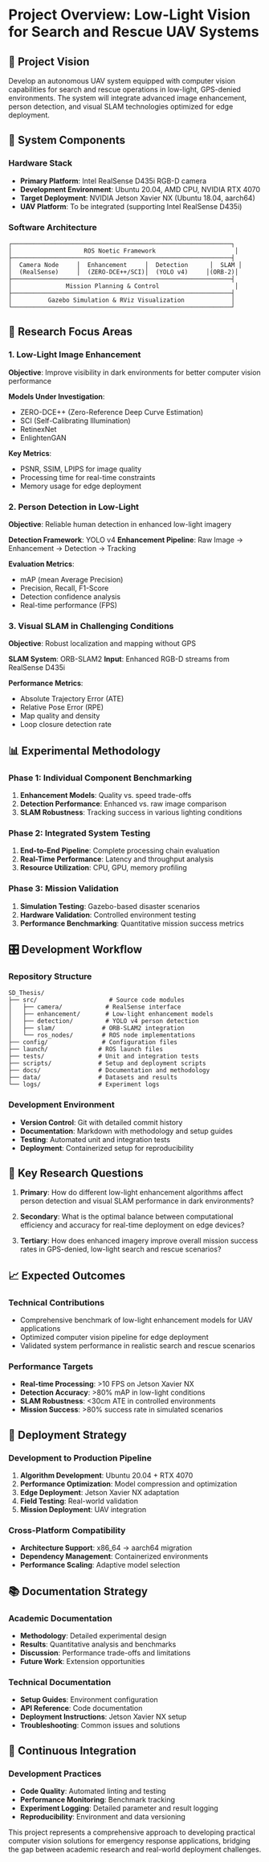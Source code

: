 # Project Overview: Low-Light Vision for Search and Rescue UAV Systems

## 🎯 Project Vision
Develop an autonomous UAV system equipped with computer vision capabilities for search and rescue operations in low-light, GPS-denied environments. The system will integrate advanced image enhancement, person detection, and visual SLAM technologies optimized for edge deployment.

## 🚁 System Components

### Hardware Stack
- **Primary Platform**: Intel RealSense D435i RGB-D camera
- **Development Environment**: Ubuntu 20.04, AMD CPU, NVIDIA RTX 4070
- **Target Deployment**: NVIDIA Jetson Xavier NX (Ubuntu 18.04, aarch64)
- **UAV Platform**: To be integrated (supporting Intel RealSense D435i)

### Software Architecture
```
┌─────────────────────────────────────────────────────────────┐
│                    ROS Noetic Framework                      │
├─────────────────────────────────────────────────────────────┤
│  Camera Node     │  Enhancement     │  Detection      │  SLAM │
│  (RealSense)     │  (ZERO-DCE++/SCI)│  (YOLO v4)     │(ORB-2)│
├─────────────────────────────────────────────────────────────┤
│               Mission Planning & Control                     │
├─────────────────────────────────────────────────────────────┤
│          Gazebo Simulation & RViz Visualization             │
└─────────────────────────────────────────────────────────────┘
```

## 🔬 Research Focus Areas

### 1. Low-Light Image Enhancement
**Objective**: Improve visibility in dark environments for better computer vision performance

**Models Under Investigation**:
- ZERO-DCE++ (Zero-Reference Deep Curve Estimation)
- SCI (Self-Calibrating Illumination)
- RetinexNet
- EnlightenGAN

**Key Metrics**:
- PSNR, SSIM, LPIPS for image quality
- Processing time for real-time constraints
- Memory usage for edge deployment

### 2. Person Detection in Low-Light
**Objective**: Reliable human detection in enhanced low-light imagery

**Detection Framework**: YOLO v4
**Enhancement Pipeline**: Raw Image → Enhancement → Detection → Tracking

**Evaluation Metrics**:
- mAP (mean Average Precision)
- Precision, Recall, F1-Score
- Detection confidence analysis
- Real-time performance (FPS)

### 3. Visual SLAM in Challenging Conditions
**Objective**: Robust localization and mapping without GPS

**SLAM System**: ORB-SLAM2
**Input**: Enhanced RGB-D streams from RealSense D435i

**Performance Metrics**:
- Absolute Trajectory Error (ATE)
- Relative Pose Error (RPE)
- Map quality and density
- Loop closure detection rate

## 📊 Experimental Methodology

### Phase 1: Individual Component Benchmarking
1. **Enhancement Models**: Quality vs. speed trade-offs
2. **Detection Performance**: Enhanced vs. raw image comparison
3. **SLAM Robustness**: Tracking success in various lighting conditions

### Phase 2: Integrated System Testing
1. **End-to-End Pipeline**: Complete processing chain evaluation
2. **Real-Time Performance**: Latency and throughput analysis
3. **Resource Utilization**: CPU, GPU, memory profiling

### Phase 3: Mission Validation
1. **Simulation Testing**: Gazebo-based disaster scenarios
2. **Hardware Validation**: Controlled environment testing
3. **Performance Benchmarking**: Quantitative mission success metrics

## 🎛️ Development Workflow

### Repository Structure
```
SD_Thesis/
├── src/                    # Source code modules
│   ├── camera/            # RealSense interface
│   ├── enhancement/       # Low-light enhancement models
│   ├── detection/         # YOLO v4 person detection
│   ├── slam/             # ORB-SLAM2 integration
│   └── ros_nodes/        # ROS node implementations
├── config/               # Configuration files
├── launch/              # ROS launch files
├── tests/               # Unit and integration tests
├── scripts/             # Setup and deployment scripts
├── docs/                # Documentation and methodology
├── data/                # Datasets and results
└── logs/                # Experiment logs
```

### Development Environment
- **Version Control**: Git with detailed commit history
- **Documentation**: Markdown with methodology and setup guides
- **Testing**: Automated unit and integration tests
- **Deployment**: Containerized setup for reproducibility

## 🎯 Key Research Questions

1. **Primary**: How do different low-light enhancement algorithms affect person detection and visual SLAM performance in dark environments?

2. **Secondary**: What is the optimal balance between computational efficiency and accuracy for real-time deployment on edge devices?

3. **Tertiary**: How does enhanced imagery improve overall mission success rates in GPS-denied, low-light search and rescue scenarios?

## 📈 Expected Outcomes

### Technical Contributions
- Comprehensive benchmark of low-light enhancement models for UAV applications
- Optimized computer vision pipeline for edge deployment
- Validated system performance in realistic search and rescue scenarios

### Performance Targets
- **Real-time Processing**: >10 FPS on Jetson Xavier NX
- **Detection Accuracy**: >80% mAP in low-light conditions
- **SLAM Robustness**: <30cm ATE in controlled environments
- **Mission Success**: >80% success rate in simulated scenarios

## 🚀 Deployment Strategy

### Development to Production Pipeline
1. **Algorithm Development**: Ubuntu 20.04 + RTX 4070
2. **Performance Optimization**: Model compression and optimization
3. **Edge Deployment**: Jetson Xavier NX adaptation
4. **Field Testing**: Real-world validation
5. **Mission Deployment**: UAV integration

### Cross-Platform Compatibility
- **Architecture Support**: x86_64 → aarch64 migration
- **Dependency Management**: Containerized environments
- **Performance Scaling**: Adaptive model selection

## 📚 Documentation Strategy

### Academic Documentation
- **Methodology**: Detailed experimental design
- **Results**: Quantitative analysis and benchmarks
- **Discussion**: Performance trade-offs and limitations
- **Future Work**: Extension opportunities

### Technical Documentation
- **Setup Guides**: Environment configuration
- **API Reference**: Code documentation
- **Deployment Instructions**: Jetson Xavier NX setup
- **Troubleshooting**: Common issues and solutions

## 🔄 Continuous Integration

### Development Practices
- **Code Quality**: Automated linting and testing
- **Performance Monitoring**: Benchmark tracking
- **Experiment Logging**: Detailed parameter and result logging
- **Reproducibility**: Environment and data versioning

This project represents a comprehensive approach to developing practical computer vision solutions for emergency response applications, bridging the gap between academic research and real-world deployment challenges.
